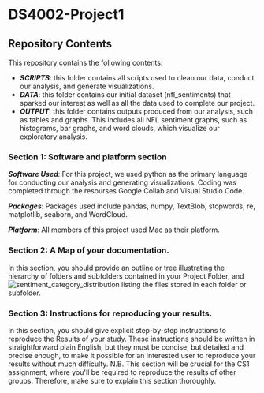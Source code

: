 # DS4002-Project1

## Repository Contents
This repository contains the following contents:
- ***SCRIPTS***: this folder contains all scripts used to clean our data, conduct our analysis, and generate visualizations.
- ***DATA***: this folder contains our initial dataset (nfl_sentiments) that sparked our interest as well as all the data used to complete our project.
- ***OUTPUT***: this folder contains outputs produced from our analysis, such as tables and graphs. This includes all NFL sentiment graphs, such as histograms, bar graphs, and word clouds, which visualize our exploratory analysis.

### Section 1: Software and platform section

***Software Used***:
For this project, we used python as the primary language for conducting our analysis and generating visualizations. Coding was completed through the resourses Google Collab and Visual Studio Code. 

***Packages***:
Packages used include pandas, numpy, TextBlob, stopwords, re, matplotlib, seaborn, and WordCloud.

***Platform***: 
All members of this project used Mac as their platform. 

### Section 2: A Map of your documentation.
In this section, you should provide an outline or tree illustrating the hierarchy of folders and subfolders contained in your Project Folder, and![sentiment_category_distribution](https://github.com/user-attachments/assets/17e2f39e-df67-41ac-bb93-8e00bbce9caa)
 listing the files stored in each folder or subfolder.



### Section 3: Instructions for reproducing your results. 
In this section, you should give explicit step-by-step instructions to reproduce the Results of your study. These instructions should be written in straightforward plain English, but they must be concise, but detailed and precise enough, to make it possible for an interested user to reproduce your results without much difficulty. N.B. This section will be crucial for the CS1 assignment, where you'll be required to reproduce the results of other groups. Therefore, make sure to explain this section thoroughly. 
